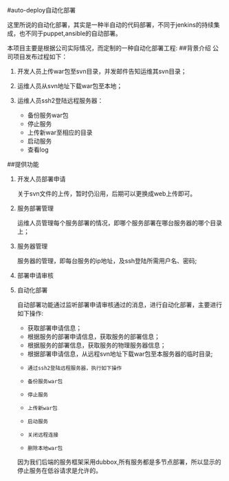 #auto-deploy自动化部署

这里所说的自动化部署，其实是一种半自动的代码部署，不同于jenkins的持续集成，也不同于puppet,ansible的自动部署。

本项目主要是根据公司实际情况，而定制的一种自动化部署工程:
##背景介绍
公司项目发布过程如下：


1. 开发人员上传war包至svn目录，并发邮件告知运维其svn目录；


1. 运维人员从svn地址下载war包至本地；


1. 运维人员ssh2登陆远程服务器：

   - 备份服务war包
   - 停止服务
   - 上传新war至相应的目录
   - 启动服务
   - 查看log
 
##提供功能



1. 开发人员部署申请
	
	关于svn文件的上传，暂时仍沿用，后期可以更换成web上传即可。



1. 服务部署管理
	
	运维人员管理每个服务部署的情况，即哪个服务部署在哪台服务器的哪个目录上；



1. 服务器管理
		
	服务器的管理，即每台服务的ip地址，及ssh登陆所需用户名、密码;




1. 部署申请审核

1. 自动化部署

	自动部署功能通过监听部署申请审核通过的消息，进行自动化部署，主要进行如下操作:	
	

   - 获取部署申请信息；
   - 根据服务的部署申请信息，获取服务的部署信息；
   - 根据服务的部署信息，获取服务的物理服务器信息；
   - 根据部署申请信息，从远程svn地址下载war包至本服务器的临时目录;
   -	 通过ssh2登陆远程服务器，执行如下操作
   -	 备份服务war包
   -	 停止服务
   -	 上传新war包
   -	 启动服务
   -	 关闭远程连接
   -	 删除本地war包


	因为我们后端的服务框架采用dubbox,所有服务都是多节点部署，所以显示的停止服务在低谷请求是允许的。



		



